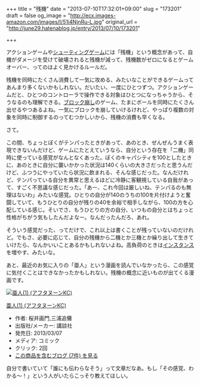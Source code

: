 +++
title = "残機"
date = "2013-07-10T17:32:01+09:00"
slug = "173201"
draft = false
og_image = "http://ecx.images-amazon.com/images/I/51i4NjnRu-L.jpg"
original_url = "http://june29.hatenablog.jp/entry/2013/07/10/173201"

+++

<p>アクションゲームや<a class="keyword" href="http://d.hatena.ne.jp/keyword/%A5%B7%A5%E5%A1%BC%A5%C6%A5%A3%A5%F3%A5%B0%A5%B2%A1%BC%A5%E0">シューティングゲーム</a>には「残機」という概念があって、自機がダメージを受けて破壊されると残機が減って、残機数がゼロになるとゲームオーバー、ってのはよく見かけるルールだ。</p>
<p>残機を同時にたくさん消費して一気に攻める、みたいなことができるゲームってあんまり多くないかもしれない。だいたい、一度にひとつずつ。アクションゲームだと、ひとつのコントローラで操作できる対象はひとつになっちゃうから、そうなるのも理解できる。<a class="keyword" href="http://d.hatena.ne.jp/keyword/%A5%D6%A5%ED%A5%C3%A5%AF%CA%F8%A4%B7">ブロック崩し</a>のゲーム、たまにボールを同時にたくさん出せるやつあるよね。一気にブロックを崩していけるけれど、やっぱり複数の対象を同時に制御するのってむつかしいから、残機の消費も早くなる。</p>
<p>さて。</p>
<p>この間、ちょっとぼくがテンパったときがあって、あのとき、ぜんぜんうまく表現できないんだけど、ゲームにたとえていうなら、自分という存在を「二機」同時に使っている感覚がなんとなくあった。ぼくのキャパシティを100としたときに、あのときに自分に襲いかかった状況は140くらいの大きさだったと思うんだけど、ふつうにやっていたら状況に飲まれる、そんな感じだった。なんだけれど、テンパっている自分を異常と思えるほどに冷静に客観視している自我があって、すごく不思議な感じだった。「あー、これ今回は厳しいね、テンパるのも無理はないわ」みたいな感覚。ひとりの自分が140のうちの100を片付けようと奮闘していて、もうひとりの自分が残りの40を余裕で相手しながら、100の方を心配している感じ。そいでさ、もうひとりの方の自分、いつもの自分とはちょっと性格がちがう気もしたんだよなー。なんだったんだろ、あれ。</p>
<p>そういう感覚だった、ってだけで、これ以上は書くことが残っていないのだけれど。でもさ、必要に応じて、自分の残機から二機とか三機とか繰り出して生きていけたら、なんかいいことあるかもしれないよね。高負荷のときは<a class="keyword" href="http://d.hatena.ne.jp/keyword/%A5%A4%A5%F3%A5%B9%A5%BF%A5%F3%A5%B9">インスタンス</a>を増やす、みたいな。</p>
<p>あと、最近のお気に入りの「亜人」という漫画を読んでいなかったら、この感覚に気付くことはできなかったかもしれない。残機の概念に近いものが出てくる漫画です。</p>
<p></p>
<div class="hatena-asin-detail">
<a href="http://www.amazon.co.jp/exec/obidos/ASIN/4063878686/cameralady-22/"><img src="http://ecx.images-amazon.com/images/I/51i4NjnRu-L._SL160_.jpg" class="hatena-asin-detail-image" alt="亜人(1) (アフタヌーンKC)" title="亜人(1) (アフタヌーンKC)"></a><div class="hatena-asin-detail-info">
<p class="hatena-asin-detail-title"><a href="http://www.amazon.co.jp/exec/obidos/ASIN/4063878686/cameralady-22/">亜人(1) (アフタヌーンKC)</a></p>
<ul>
<li>
<span class="hatena-asin-detail-label">作者:</span> 桜井画門,三浦追儺</li>
<li>
<span class="hatena-asin-detail-label">出版社/メーカー:</span> 講談社</li>
<li>
<span class="hatena-asin-detail-label">発売日:</span> 2013/03/07</li>
<li>
<span class="hatena-asin-detail-label">メディア:</span> コミック</li>
<li> <span class="hatena-asin-detail-label">クリック</span>: 2回</li>
<li><a href="http://d.hatena.ne.jp/asin/4063878686/cameralady-22" target="_blank">この商品を含むブログ (7件) を見る</a></li>
</ul>
</div>
<div class="hatena-asin-detail-foot"></div>
</div>
<p>自分で書いていて「誰にも伝わらなそう」って文章だなあ。もし「その感覚、わかる〜！」という人がいたらこっそり教えてほしい。</p>
